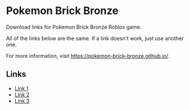# Pokemon Brick Bronze
Download links for Pokemon Brick Bronze Roblox game.

All of the links below are the same. If a link doesn't work, just use another one.

For more information, visit https://pokemon-brick-bronze.github.io/.

## Links
- [Link 1](https://pokemon-brick-bronze.github.io/archive/pbb.rbxl)
- [Link 2](https://github.com/Pokemon-Brick-Bronze/Archive/raw/master/pbb.rbxl)
- [Link 3](https://anonfiles.com/J5watbD5u7/pbb_rbxl)
